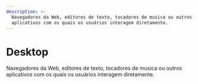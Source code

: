 ```yaml
---
description: >-
  Navegadores da Web, editores de texto, tocadores de musica ou outros
  aplicativos com os quais os usuários interagem diretamente.
---
```


# Desktop

Navegadores da Web, editores de texto, tocadores de musica ou outros aplicativos com os quais os usuários interagem diretamente.

